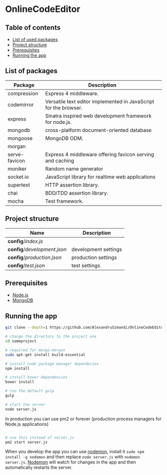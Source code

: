 OnlineCodeEditor
================


Table of contents
-----------------

- [List of used packages](#list-of-packages)
- [Project structure](#project-structure)
- [Prerequisites](#prerequisites)
- [Running the app](#running-the-app)

List of packages
----------------

| Package           | Description                                                                 |
|-------------------|-----------------------------------------------------------------------------|
| compression       | Express 4 middleware.                                                       |
| codemirror        | Versatile text editor implemented in JavaScript for the browser.            |
| express           | Sinatra inspired web development framework for node.js.                     |
| mongodb           | cross-platform document-oriented database                                   |
| mongoose          | MongoDB ODM.                                                                |
| morgan            |                                                                             |
| serve-favicon     | Express 4 middleware offering favicon serving and caching                   |
| moniker           | Random name generator                                                       |
| socket.io         | JavaScript library for realtime web applications                            |
| supertest         | HTTP assertion library.                                                     |
| chai              | BDD/TDD assertion library.                                                  |
| mocha             | Test framework.                                                             |

Project structure
------------------

| Name                              | Description                                                                   |
|-----------------------------------|-------------------------------------------------------------------------------|
| **config**/_index.js_             |                                                                               |
| **config**/_development.json_     | development  settings                                                         |
| **config**/_production.json_      | production settings                                                           |
| **config**/_test.json_            | test settings                                                                 |

Prerequisites
-------------

- [Node.js](http://nodejs.org)
- [MongoDB](https://www.mongodb.org/downloads)

Running the app
----------------

```bash
git clone --depth=1 https://github.com/AlexandruSimandi/OnlineCodeEditor.git someproject

# change the directory to the project one
cd someproject

# required for mongo-morgan
sudo apt-get install build-essential

# install node package manager dependecies
npm install

# install bower dependencies
bower install

# run the default gulp
gulp

# start the server
node server.js
```

In production you can use pm2 or forever (production process managers for Node.js applications)

```bash

# use this instead of server.js
pm2 start server.js

```

When you develop the app you can use [nodemon](https://www.npmjs.com/package/nodemon), install it `sudo npm install -g nodemon`
and then replace `node server.js` with `nodemon server.js`. [Nodemon](https://www.npmjs.com/package/nodemon) will watch for changes
in the app and then automatically restarts the server.
